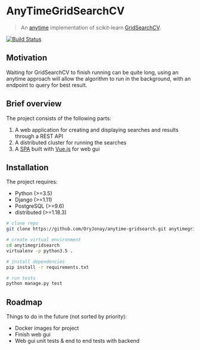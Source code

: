 # AnyTimeGridSearchCV

> An [anytime](https://en.wikipedia.org/wiki/Anytime_algorithm) implementation of scikit-learn [GridSearchCV](http://scikit-learn.org/stable/modules/generated/sklearn.model_selection.GridSearchCV.html).

[![Build Status](https://travis-ci.org/OryJonay/anytime-gridsearch.svg?branch=develop)](https://travis-ci.org/OryJonay/anytime-gridsearch)

## Motivation

Waiting for GridSearchCV to finish running can be quite long, using an anytime approach will allow the algorithm to run in the background, with an endpoint to query for best result.

## Brief overview

The project consists of the following parts:

1. A web application for creating and displaying searches and results through a REST API
2. A distributed cluster for running the searches
3. A [SPA](https://en.wikipedia.org/wiki/Single-page_application) built with [Vue.js](https://vuejs.org/v2/guide/) for web gui


## Installation

The project requires:

* Python (>=3.5)
* Django (>=1.11)
* PostgreSQL (>=9.6)
* distributed (>=1.18.3)

``` bash
# clone repo
git clone https://github.com/OryJonay/anytime-gridsearch.git anytimegridsearch

# create virtual environment
cd anytimegridsearch
virtualenv -p python3.5 .

# install dependencies
pip install -r requirements.txt

# run tests
python manage.py test
```

## Roadmap

Things to do in the future (not sorted by priority):

* Docker images for project
* Finish web gui
* Web gui unit tests & end to end tests with backend
